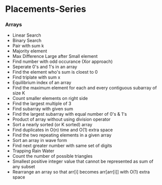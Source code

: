 # Placements-Series

### Arrays
- Linear Search
- Binary Search
- Pair with sum k
- Majority element
- Max Difference Large after Small element
- Find number with odd occurance (Xor approach)
- Seperate 0's and 1's in an array
- Find the element who's sum is cloest to 0
- Find triplate with sum x
- Equilibrium index of an array
- Find the maximum element for each and every contiguous subarray of size K
- Count smaller elements on right side
- Find the largest multiple of 3
- Find subarray with given sum
- Find the largest subarray with equal number of 0's & 1's
- Product of array without using division operator
- Sort a nearly sorted (or K sorted) array
- Find duplicates in O(n) time and O(1) extra space
- Find the two repeating elements in a given array
- Sort an array in wave form
- Find next greater number with same set of digits
- Trapping Rain Water
- Count the number of possible triangles
- Smallest positive integer value that cannot be represented as sum of any subset
- Rearrange an array so that arr[i] becomes arr[arr[i]] with O(1) extra space